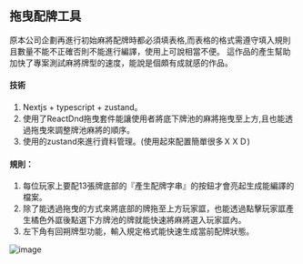 

## 拖曳配牌工具

原本公司企劃再進行初始麻將配牌時都必須填表格,而表格的格式需遵守填入規則且數量不能不正確否則不能進行編譯，使用上可說相當不便。
這作品的產生幫助加快了專案測試麻將牌型的速度，能說是個頗有成就感的作品。

#### 技術

1. Nextjs + typescript + zustand。
2. 使用了ReactDnd拖曳套件能讓使用者將底下牌池的麻將拖曳至上方,且也能透過拖曳來調整牌池麻將的順序。
3. 使用的zustand來進行資料管理。(使用起來配置簡單很多ＸＸＤ)

#### 規則：

1. 每位玩家上要配13張牌底部的『產生配牌字串』的按鈕才會亮起生成能編譯的檔案。
2. 除了能透過拖曳的方式來將底部的牌拖至上方玩家誆，也能透過點擊玩家誆產生橘色外誆後點選下方牌池的牌就能快速將麻將選入玩家誆內。
3. 左下角有回朔牌型功能，輸入規定格式能快速生成當前配牌狀態。

![image](https://github.com/Jacky20000326/yoo-tool/assets/80142839/968e5a6e-6d98-4345-9de1-4c5f774211de)
